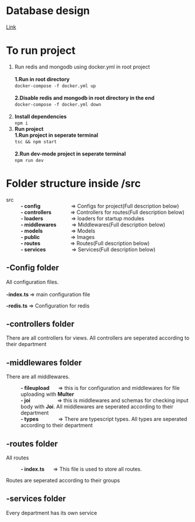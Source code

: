 <h1>Database design</h1>
<a href="https://dbdiagram.io/d/625cb77a2514c9790345e2b7">Link</a>
<br>
<h1>To run project</h1>
<ol>
    <li>Run redis and mongodb using docker.yml in root project
    <br><br>
    <b>1.Run in root directory</b>
    <br>
    <code>docker-compose -f docker.yml up</code><br> <br>
    <b>2.Disable redis and mongodb in root directory in the end</b>
    <br>
    <code>docker-compose -f docker.yml down</code><br> <br>
    </li>
    <li>
         <b>Install dependencies</b>
          <br>
          <code>npm i</code>
    </li>
    <li>
        <b>Run project</b>
        <br>
        <b>1.Run project in seperate terminal</b>
        <br>
        <code>tsc && npm start</code>
        <br><br>
        <b>2.Run dev-mode project in seperate terminal</b>
        <br>
        <code>npm run dev</code>
    </li>
    
</ol>

<h1>Folder structure inside /src</h1>
<dl>
    <dt>src</dt>
    <dd> <b>- config</b> <div style="margin-left:80px;display:inline">=> Configs for project(Full description below)</div>
    </dd>
    <dd><b>- controllers</b> <div style="margin-left:48px;display:inline">=>  Controllers for routes(Full description below)</div>
    </dd>
    <dd><b>- loaders</b> <div style="margin-left:73px;display:inline">=> loaders for startup modules
    </div>
    </dd>
    <dd><b>- middlewares</b> <div style="margin-left:38px;display:inline">=> Middlewares(Full description below)
    </div>
    </dd>
    <dd><b>- models</b> <div style="margin-left:74px;display:inline">=> Models
    </div>
    </dd>
    <dd><b>- public</b> <div style="margin-left:81px;display:inline">=> Images
    </div>
    </dd>
    <dd><b>- routes</b> <div style="margin-left:78px;display:inline">=> Routes(Full description below)
    </div>
    </dd>
    <dd><b>- services</b> <div style="margin-left:67px;display:inline">=> Services(Full description below)
    </div>
    </dd>
</dl>

<h2>-Config folder</h2>
<p>All configuration files.<br><br>
<b>-index.ts </b> => main configuration file</p>
<b>-redis.ts</b>  => Configuration for redis

<h2>-controllers folder</h2>
<p>There are all controllers for views. All controllers are seperated according to their department</p>

<h2>-middlewares folder</h2>

<p>There are all middlewares.</p>
<dl>
    <dd><b> - fileupload</b>  <div style="display:inline; margin-left:20px">
       => this is for configuration and middlewares for file uploading with <b>Multer</b>
    </div>
    </dd>
    <dd><b> - joi</b>  <div style="display:inline; margin-left:70px">
       => this is middlewares and schemas for checking input body with <b>Joi</b>.
       All middlewares are seperated according to their department
    </div>
    </dd>
    <dd><b> - types</b>  <div style="display:inline; margin-left:50px">
       => There are typescript types.  All types are seperated according to their department
    </div>
    </dd>
</dl>

<h2>-routes folder</h2>

<p>All routes</p>
<dl>
    <dd><b> - index.ts</b>  <div style="display:inline; margin-left:20px">
       => This file is used to store all routes.
    </div>
    </dd>
</dl>
<p>Routes are seperated according to their groups</p>

<h2>-services folder</h2>

<p>Every department has its own service</p>